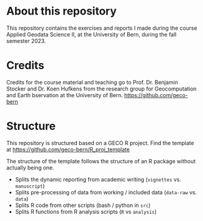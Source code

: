 # About this repository
This repository contains the exercises and reports I made during the course 
Applied Geodata Science II, at the University of Bern, 
during the fall semester 2023.

# Credits 
Credits for the course material and teaching go to Prof. Dr. Benjamin Stocker 
and Dr. Koen Hufkens from the research group for Geocomputation and Earth 
bservation at the University of Bern. https://github.com/geco-bern

# Structure
This repository is structured based on a GECO R project. Find the template at 
https://github.com/geco-bern/R_proj_template

The structure of the template follows the structure of an R package without
actually being one.

- Splits the dynamic reporting from academic writing (`vignettes` vs. `manuscript`)
- Splits pre-processing of data from working / included data (`data-raw` vs. `data`)
- Splits R code from other scripts (bash / python in `src`)
- Splits R functions from R analysis scripts (`R` vs `analysis`)